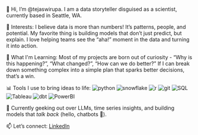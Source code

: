 👋 Hi, I’m @tejaswirupa. I am a data storyteller disguised as a scientist, currently based in Seattle, WA.

👀 Interests: I believe data is more than numbers! It’s patterns, people, and potential. My favorite thing is building models that don’t just predict, but explain. I love helping teams see the “aha!” moment in the data and turning it into action.

🌱 What I'm Learning: Most of my projects are born out of curiosity - “Why is this happening?”, “What changed?”, “How can we do better?” If I can break down something complex into a simple plan that sparks better decisions, that’s a win.

📊 Tools I use to bring ideas to life: ![python](https://img.shields.io/badge/Python-000000?style=for-the-badge&logo=Pythonb&logoColor=green)
![snowflake](https://img.shields.io/badge/Snowflake-000000?style=for-the-badge&logo=Snowflake&logoColor=blue)
![r](https://img.shields.io/badge/R-000000?style=for-the-badge&logo=R&logoColor=white)
![git](https://img.shields.io/badge/Git-000000?style=for-the-badge&logo=Git&logoColor=white)
![SQL](https://img.shields.io/badge/SQL-000000?style=for-the-badge&logo=SQL&logoColor=blue)
![Tableau](https://img.shields.io/badge/Tableau-000000?style=for-the-badge&logo=Tableau&logoColor=purple)
![dbt](https://img.shields.io/badge/dbt-000000?style=for-the-badge&logo=dbt&logoColor=orange)
![PowerBI](https://img.shields.io/badge/PowerBI-000000?style=for-the-badge&logo=PowerBI&logoColor=yellow)

🧠 Currently geeking out over LLMs, time series insights, and building models that *talk back* (hello, chatbots 👋).

📫 Let’s connect: [LinkedIn](https://www.linkedin.com/in/tejaswirupa)
